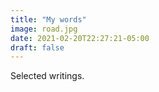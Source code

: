 ```yaml
---
title: "My words"
image: road.jpg
date: 2021-02-20T22:27:21-05:00
draft: false
---
```


Selected writings.